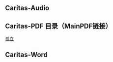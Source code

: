 ## Caritas-Audio
## Caritas-PDF 目录（MainPDF链接）
[孤立](https://maipdf.cn/pdf/d97606239595@pdf)

## Caritas-Word

